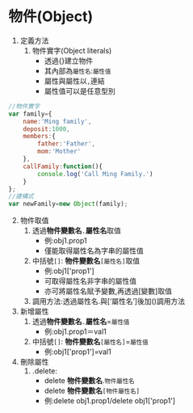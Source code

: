 # 物件(Object)
1. 定義方法
   1. 物件實字(Object literals)
      - 透過{}建立物件
      - 其內部為`屬性名`:`屬性值`
      - 屬性與屬性以`,`連結
      - 屬性值可以是任意型別
```js
//物件實字
var family={
    name:'Ming family',
    deposit:1000,
    members:{
        father:'Father',
        mom:'Mother'
    },
    callFamily:function(){
        console.log('Call Ming Family.')
    }
};
//建構式
var newFamily=new Object(family);
```
2. 物件取值
   1. 透過**物件變數名**`.`**屬性名**取值
      - 例:obj1.prop1
      - 僅能取得屬性名為字串的屬性值
   2. 中括號`[]`: **物件變數名**`[屬性名]`取值
      - 例:obj1['prop1']
      - 可取得屬性名非字串的屬性值
      - 亦可將屬性名賦予變數,再透過[變數]取值
   3. 調用方法:透過屬性名.與[‘屬性名’]後加()調用方法
3. 新增屬性
   1. 透過**物件變數名**`.`**屬性名**=`屬性值`
      -  例:obj1.prop1＝val1
   2. 中括號`[]`: **物件變數名**`[屬性名]`=`屬性值`
      - 例:obj1['prop1']=val1
4. 刪除屬性
   1. .delete:
      - delete **物件變數名**.`物件屬性名`
      - delete **物件變數名**`[物件屬性名]`
      - 例:delete obj1.prop1/delete obj1['prop1']